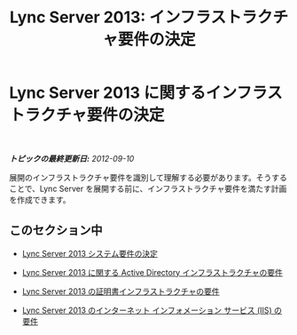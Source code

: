 ﻿---
title: 'Lync Server 2013: インフラストラクチャ要件の決定'
TOCTitle: インフラストラクチャ要件の決定
ms:assetid: ef9af1ed-e6c4-457f-a63b-8fea47c79826
ms:mtpsurl: https://technet.microsoft.com/ja-jp/library/Gg412986(v=OCS.15)
ms:contentKeyID: 48274064
ms.date: 05/19/2016
mtps_version: v=OCS.15
ms.translationtype: HT
---

# Lync Server 2013 に関するインフラストラクチャ要件の決定

 

_**トピックの最終更新日:** 2012-09-10_

展開のインフラストラクチャ要件を識別して理解する必要があります。そうすることで、Lync Server を展開する前に、インフラストラクチャ要件を満たす計画を作成できます。

## このセクション中

  - [Lync Server 2013 システム要件の決定](lync-server-2013-determining-your-system-requirements.md)

  - [Lync Server 2013 に関する Active Directory インフラストラクチャの要件](lync-server-2013-active-directory-infrastructure-requirements.md)

  - [Lync Server 2013 の証明書インフラストラクチャの要件](lync-server-2013-certificate-infrastructure-requirements.md)

  - [Lync Server 2013 のインターネット インフォメーション サービス (IIS) の要件](lync-server-2013-internet-information-services-iis-requirements.md)

